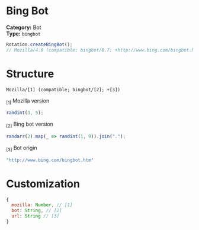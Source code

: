 # Bing Bot
**Category:** Bot <br>
**Type:** `bingbot`

```javascript
Rotation.createBingBot();
// Mozilla/4.0 (compatible; bingbot/8.7; +http://www.bing.com/bingbot.htm)
```

# Structure
```
Mozilla/[1] (compatible; bingbot/[2]; +[3])
```

<sub>[1]</sub> Mozilla version <br>
```javascript
randint(3, 5);
```

<sub>[2]</sub> Bing bot version <br>
```javascript
randarr(2).map(_ => randint(1, 9)).join(".");
```

<sub>[3]</sub> Bot origin <br>
```javascript
"http://www.bing.com/bingbot.htm"
```

# Customization
```javascript
{
  mozilla: Number, // [1]
  bot: String, // [2]
  url: String // [3]
}
```